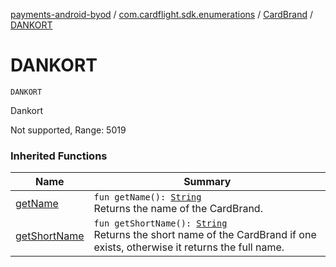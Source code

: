 [payments-android-byod](../../index.md) / [com.cardflight.sdk.enumerations](../index.md) / [CardBrand](index.md) / [DANKORT](./-d-a-n-k-o-r-t.md)

# DANKORT

`DANKORT`

Dankort

Not supported, Range: 5019

### Inherited Functions

| Name | Summary |
|---|---|
| [getName](get-name.md) | `fun getName(): `[`String`](https://kotlinlang.org/api/latest/jvm/stdlib/kotlin/-string/index.html)<br>Returns the name of the CardBrand. |
| [getShortName](get-short-name.md) | `fun getShortName(): `[`String`](https://kotlinlang.org/api/latest/jvm/stdlib/kotlin/-string/index.html)<br>Returns the short name of the CardBrand if one exists, otherwise it returns the full name. |
